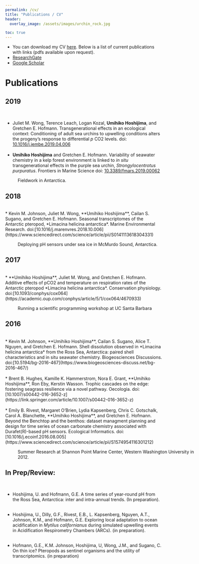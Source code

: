 ```yaml
---
permalink: /cv/
title: "Publications / CV"
header:
  overlay_image: /assets/images/urchin_rock.jpg

toc: true
---
```





* You can download my CV [here]({{site.url}}/assets/Umihiko_Hoshijima_cv.pdf). Below is a list of current publications with links (pdfs available upon request).
* [ResearchGate](https://www.researchgate.net/profile/Umihiko_Hoshijima)
* [Google Scholar](https://scholar.google.com/citations?user=OXKLC4YAAAAJ&hl=en)

# Publications

## 2019
<br>

* Juliet M. Wong, Terence Leach, Logan Kozal, **Umihiko Hoshijima**, and Gretchen E. Hofmann. Transgenerational effects in an ecological context: Conditioning of adult sea urchins to upwelling conditions alters the progeny’s response to differential *p* CO2 levels. doi: [10.1016/j.jembe.2019.04.006](https://www.sciencedirect.com/science/article/pii/S0022098118304404)
<br> <br>
* **Umihiko Hoshijima** and Gretchen E. Hofmann. Variability of seawater chemistry in a kelp forest environment is linked to *in situ* transgenerational effects in the purple sea urchin, *Strongylocentrotus purpuratus*. Frontiers in Marine Science doi: [10.3389/fmars.2019.00062](https://www.frontiersin.org/articles/10.3389/fmars.2019.00062/full)



<figure style="width: 580px" class="align-center">
  <img src="{{ site.url }}/assets/images/con_one.jpg" alt="">
  <figcaption>Fieldwork in Antarctica. </figcaption>
</figure>



## 2018
<br>
* Kevin M. Johnson, Juliet M. Wong, **Umihiko Hoshijima**, Cailan S. Sugano, and Gretchen E. Hofmann. Seasonal transcriptomes of the Antarctic pteropod, *Limacina helicina antarctica*. Marine Environmental Research. doi:[10.1016/j.marenvres.2018.10.006](https://www.sciencedirect.com/science/article/pii/S0141113618304331)

<figure style="width: 580px" class="align-center">
  <img src="{{ site.url }}/assets/images/heroshot.jpg" alt="">
  <figcaption>Deploying pH sensors under sea ice in McMurdo Sound, Antarctica. </figcaption>
</figure>



## 2017
<br>
* **Umihiko Hoshijima**, Juliet M. Wong, and Gretchen E. Hofmann. Additive effects of pCO2 and temperature on respiration rates of the Antarctic pteropod *Limacina helicina antarctica*. Conservation physiology. doi:[10.1093/conphys/cox064](https://academic.oup.com/conphys/article/5/1/cox064/4670933)

<figure style="width: 580px" class="align-center">
  <img src="{{ site.url }}/assets/images/helping_code.jpg" alt="">
  <figcaption>Running a scientific programming workshop at UC Santa Barbara </figcaption>
</figure>



## 2016
<br>
* Kevin M. Johnson, **Umihiko Hoshijima**, Cailan S. Sugano, Alice T. Nguyen, and Gretchen E. Hofmann. Shell dissolution observed in *Limacina helicina antarctica* from the Ross Sea, Antarctica: paired shell characteristics and in situ seawater chemistry. Biogeosciences Discussions. doi:[10.5194/bg-2016-467](https://www.biogeosciences-discuss.net/bg-2016-467/)
<br> <br>
* Brent B. Hughes, Kamille K. Hammerstrom, Nora E. Grant, **Umihiko Hoshijima**, Ron Eby, Kerstin Wasson. Trophic cascades on the edge: fostering seagrass resilience via a novel pathway. Oecologia. doi:[10.1007/s00442-016-3652-z](https://link.springer.com/article/10.1007/s00442-016-3652-z)
<br> <br>
* Emily B. Rivest,  Margaret O’Brien, Lydia Kapsenberg, Chris C. Gotschalk, Carol A. Blanchette, **Umihiko Hoshijima**, and Gretchen E. Hofmann. Beyond the Benchtop and the benthos: dataset managment planning and design for time series of ocean carbonate chemistry associated with Durafet(R)-based pH sensors. Ecological Informatics. doi:[10.1016/j.ecoinf.2016.08.005](https://www.sciencedirect.com/science/article/pii/S1574954116301212)


<figure style="width: 580px" class="align-center">
  <img src="{{ site.url }}/assets/images/shannonpoint.jpg" alt="">
  <figcaption>Summer Research at Shannon Point Marine Center, Western Washington University in 2012. </figcaption>
</figure>


<a id="prep_review"></a>
## In Prep/Review:

<br>


* Hoshijima, U. and Hofmann, G.E. A time series of year-round pH from the Ross Sea, Antarctica: inter and intra-annual trends. (In preparation).
<br> <br>

* Hoshijima, U., Dilly, G.F., Rivest, E.B., L. Kapsenberg, Nguyen, A.T., Johnson, K.M., and Hofmann, G.E. Exploring local adaptation to ocean acidification in *Mytilus californianus* during simulated upwelling events in Acidification Respirometry Chambers (ARCs). (in preparation).
<br> <br>

* Hofmann, G.E., K.M. Johnson, Hoshijima, U, Wong, J.M., and Sugano, C. On thin ice? Pteropods as sentinel organisms and the utility of transcriptomics.  (in preparation)
